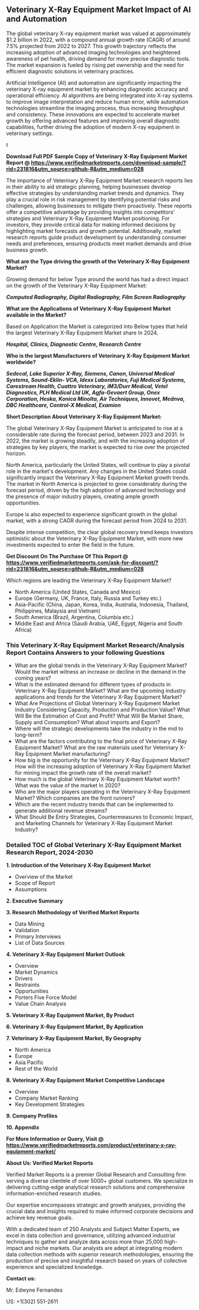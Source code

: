 <h2>Veterinary X-Ray Equipment Market Impact of AI and Automation</h2><p>The global veterinary X-ray equipment market was valued at approximately $1.2 billion in 2022, with a compound annual growth rate (CAGR) of around 7.5% projected from 2022 to 2027. This growth trajectory reflects the increasing adoption of advanced imaging technologies and heightened awareness of pet health, driving demand for more precise diagnostic tools. The market expansion is fueled by rising pet ownership and the need for efficient diagnostic solutions in veterinary practices.</p><p>Artificial Intelligence (AI) and automation are significantly impacting the veterinary X-ray equipment market by enhancing diagnostic accuracy and operational efficiency. AI algorithms are being integrated into X-ray systems to improve image interpretation and reduce human error, while automation technologies streamline the imaging process, thus increasing throughput and consistency. These innovations are expected to accelerate market growth by offering advanced features and improving overall diagnostic capabilities, further driving the adoption of modern X-ray equipment in veterinary settings.</p>t</p><p id="" class=""><strong>Download Full PDF Sample Copy of Veterinary X-Ray Equipment Market Report @ <a href="https://www.verifiedmarketreports.com/download-sample/?rid=231816&utm_source=github-R&utm_medium=028" target="_blank">https://www.verifiedmarketreports.com/download-sample/?rid=231816&utm_source=github-R&utm_medium=028</a></strong></p><p>The importance of&nbsp;Veterinary X-Ray Equipment Market research reports lies in their ability to aid strategic planning, helping businesses develop effective strategies by understanding market trends and dynamics. They play a crucial role in risk management by identifying potential risks and challenges, allowing businesses to mitigate them proactively. These reports offer a competitive advantage by providing insights into competitors' strategies and Veterinary X-Ray Equipment Market positioning. For investors, they provide critical data for making informed decisions by highlighting market forecasts and growth potential. Additionally, market research reports guide product development by understanding consumer needs and preferences, ensuring products meet market demands and drive business growth.</p><p><strong>What are the&nbsp;Type driving the growth of the Veterinary X-Ray Equipment Market?</strong></p><p id="" class="">Growing demand for below Type around the world has had a direct impact on the growth of the Veterinary X-Ray Equipment Market:</p><em><strong>Computed Radiography, Digital Radiography, Film Screen Radiography</strong></em></p><strong>What are the&nbsp;Applications&nbsp;of Veterinary X-Ray Equipment Market available in the Market?</strong></p><p id="" class="">Based on Application the Market is categorized into Below types that held the largest Veterinary X-Ray Equipment Market share In 2024.</p><em><strong>Hospital, Clinics, Diagnostic Centre, Research Centre</strong></em></p><strong>Who is the largest Manufacturers of Veterinary X-Ray Equipment Market worldwide?</strong></p><p><em><strong>Sedecal, Lake Superior X-Ray, Siemens, Canon, Universal Medical Systems, Sound-Eklin- VCA, Idexx Laboratories, Fuji Medical Systems, Carestream Health, Cuattro Veterinary, iM3/Durr Medical, Vetel Diagnostics, PLH Medical Ltd UK, Agfa-Gevaert Group, Onex Corporation, Heska, Konica Minolta, Air Techniques, Innovet, Mednva, DBC Healthcare, Control-X Medical, Examion</strong></em></p><p id="" class=""><strong>Short Description About Veterinary X-Ray Equipment Market:</strong></p><p>The global Veterinary X-Ray Equipment Market is anticipated to rise at a considerable rate during the forecast period, between 2023 and 2031. In 2022, the market is growing steadily, and with the increasing adoption of strategies by key players, the market is expected to rise over the projected horizon.</p><p>North America, particularly the United States, will continue to play a pivotal role in the market's development. Any changes in the United States could significantly impact the Veterinary X-Ray Equipment Market growth trends. The market in North America is projected to grow considerably during the forecast period, driven by the high adoption of advanced technology and the presence of major industry players, creating ample growth opportunities.</p><p>Europe is also expected to experience significant growth in the global market, with a strong CAGR during the forecast period from 2024 to 2031.</p><p>Despite intense competition, the clear global recovery trend keeps investors optimistic about the Veterinary X-Ray Equipment Market, with more new investments expected to enter the field in the future.</p><p id="" class=""><strong>Get Discount On The Purchase Of This Report @ <a href="https://www.verifiedmarketreports.com/ask-for-discount/?rid=231816&utm_source=github-R&utm_medium=028" target="_blank">https://www.verifiedmarketreports.com/ask-for-discount/?rid=231816&utm_source=github-R&utm_medium=028</a></strong></p>Which regions are leading the Veterinary X-Ray Equipment Market?</p><ul><li>North America (United States, Canada and Mexico)</li><li>Europe (Germany, UK, France, Italy, Russia and Turkey etc.)</li><li>Asia-Pacific (China, Japan, Korea, India, Australia, Indonesia, Thailand, Philippines, Malaysia and Vietnam)</li><li>South America (Brazil, Argentina, Columbia etc.)</li><li>Middle East and Africa (Saudi Arabia, UAE, Egypt, Nigeria and South Africa)</li></ul><h3 id="" class="">This Veterinary X-Ray Equipment Market Research/Analysis Report Contains Answers to your following Questions</h3><ul><li>What are the global trends in the Veterinary X-Ray Equipment Market? Would the market witness an increase or decline in the demand in the coming years?</li><li>What is the estimated demand for different types of products in Veterinary X-Ray Equipment Market? What are the upcoming industry applications and trends for the Veterinary X-Ray Equipment Market?</li><li>What Are Projections of Global Veterinary X-Ray Equipment Market Industry Considering Capacity, Production and Production Value? What Will Be the Estimation of Cost and Profit? What Will Be Market Share, Supply and Consumption? What about imports and Export?</li><li>Where will the strategic developments take the industry in the mid to long-term?</li><li>What are the factors contributing to the final price of Veterinary X-Ray Equipment Market? What are the raw materials used for Veterinary X-Ray Equipment Market manufacturing?</li><li>How big is the opportunity for the Veterinary X-Ray Equipment Market? How will the increasing adoption of Veterinary X-Ray Equipment Market for mining impact the growth rate of the overall market?</li><li>How much is the global Veterinary X-Ray Equipment Market worth? What was the value of the market In 2020?</li><li>Who are the major players operating in the Veterinary X-Ray Equipment Market? Which companies are the front runners?</li><li>Which are the recent industry trends that can be implemented to generate additional revenue streams?</li><li>What Should Be Entry Strategies, Countermeasures to Economic Impact, and Marketing Channels for Veterinary X-Ray Equipment Market Industry?</li></ul><h3 id="" class="">Detailed TOC of Global Veterinary X-Ray Equipment Market Research Report, 2024-2030</h3><p id="" class=""><strong>1. Introduction of the Veterinary X-Ray Equipment Market</strong></p><ul><li>Overview of the Market</li><li>Scope of Report</li><li>Assumptions</li></ul><p id="" class=""><strong>2. Executive Summary</strong></p><p id="" class=""><strong>3. Research Methodology of Verified Market Reports</strong></p><ul><li>Data Mining</li><li>Validation</li><li>Primary Interviews</li><li>List of Data Sources</li></ul><p id="" class=""><strong>4. Veterinary X-Ray Equipment Market Outlook</strong></p><ul><li>Overview</li><li>Market Dynamics</li><li>Drivers</li><li>Restraints</li><li>Opportunities</li><li>Porters Five Force Model</li><li>Value Chain Analysis</li></ul><p id="" class=""><strong>5. Veterinary X-Ray Equipment Market, By Product</strong></p><p id="" class=""><strong>6. Veterinary X-Ray Equipment Market, By Application</strong></p><p id="" class=""><strong>7. Veterinary X-Ray Equipment Market, By Geography</strong></p><ul><li>North America</li><li>Europe</li><li>Asia Pacific</li><li>Rest of the World</li></ul><p id="" class=""><strong>8. Veterinary X-Ray Equipment Market Competitive Landscape</strong></p><ul><li>Overview</li><li>Company Market Ranking</li><li>Key Development Strategies</li></ul><p id="" class=""><strong>9. Company Profiles</strong></p><p id="" class=""><strong>10. Appendix</strong></p><p id="" class=""><strong>For More Information or Query, Visit @ <a href="https://www.verifiedmarketreports.com/product/veterinary-x-ray-equipment-market/" target="_blank">https://www.verifiedmarketreports.com/product/veterinary-x-ray-equipment-market/</a></strong></p><p id="" class=""><strong>About Us: Verified Market Reports</strong></p><p id="" class="">Verified Market Reports is a premier Global Research and Consulting firm serving a diverse clientele of over 5000+ global customers. We specialize in delivering cutting-edge analytical research solutions and comprehensive information-enriched research studies.</p><p id="" class="">Our expertise encompasses strategic and growth analyses, providing the crucial data and insights required to make informed corporate decisions and achieve key revenue goals.</p><p id="" class="">With a dedicated team of 250 Analysts and Subject Matter Experts, we excel in data collection and governance, utilizing advanced industrial techniques to gather and analyze data across more than 25,000 high-impact and niche markets. Our analysts are adept at integrating modern data collection methods with superior research methodologies, ensuring the production of precise and insightful research based on years of collective experience and specialized knowledge.</p><p id="" class=""><strong>Contact us:</strong></p><p id="" class="">Mr. Edwyne Fernandes</p><p id="" class="">US: +1(302) 551-2611</p>